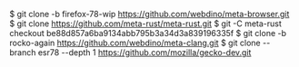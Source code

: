 $ git clone -b firefox-78-wip https://github.com/webdino/meta-browser.git
$ git clone https://github.com/meta-rust/meta-rust.git
$ git -C meta-rust checkout be88d857a6ba9134abb795b3a34d3a839196335f
$ git clone -b rocko-again https://github.com/webdino/meta-clang.git
$ git clone --branch esr78 --depth 1 https://github.com/mozilla/gecko-dev.git
